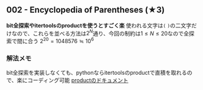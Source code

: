 ## 002 - Encyclopedia of Parentheses (★3)
**bit全探索やitertoolsのproductを使うとすごく楽**
使われる文字は`(` `)`の二文字だけなので、これらを並べる方法は$2^N$通り、今回の制約は$1\leq N\leq20$なので全探索で間に合う
$2^{20}=1048576 \fallingdotseq 10^6$

### 解法メモ
bit全探索を実装しなくても、pythonならitertoolsのproductで直積を取れるので、楽にコーディング可能
[productのドキュメント](https://docs.python.org/3/library/itertools.html#itertools.product)
